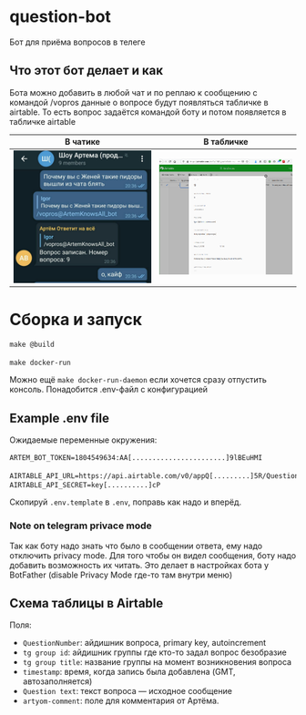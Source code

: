 # question-bot

Бот для приёма вопросов в телеге

## Что этот бот делает и как

Бота можно добавить в любой чат и по реплаю к сообщению с командой /vopros данные о вопросе будут появляться табличке в airtable. То есть вопрос задаётся командой боту и потом появляется в табличке airtable

В чатике                    |  В табличке
:--------------------------:|:---------------------------------------:
![](img/artyom-vopros.jpg)  | ![](img/artyom-airtable-grid-view.png)  


# Сборка и запуск

```
make @build

make docker-run
```

Можно ещё `make docker-run-daemon` если хочется сразу отпустить консоль. Понадобится .env-файл с конфигурацией

## Example .env file

Ожидаемые переменные окружения:
```
ARTEM_BOT_TOKEN=1804549634:AA[.......................]9lBEuHMI

AIRTABLE_API_URL=https://api.airtable.com/v0/appQ[.........]5R/QuestionsInputs
AIRTABLE_API_SECRET=key[..........]cP
```

Скопируй `.env.template` в `.env`, поправь как надо и вперёд.

### Note on telegram privace mode

Так как боту надо знать что было в сообщении ответа, ему надо отключить privacy mode. Для того чтобы он видел сообщения, боту надо добавить возможность их читать. Это делает в настройках бота у BotFather (disable Privacy Mode где-то там внутри меню)

## Схема таблицы в Airtable

Поля:

* `QuestionNumber`: айдишник вопроса, primary key, autoincrement
* `tg group id`: айдишник группы где кто-то задал вопрос безобразие
* `tg group title`: название группы на момент возникновения вопроса
* `timestamp`: время, когда запись была добавлена (GMT, автозаполняется)
* `Question text`: текст вопроса &mdash; исходное сообщение
* `artyom-comment`: поле для комментария от Артёма.
